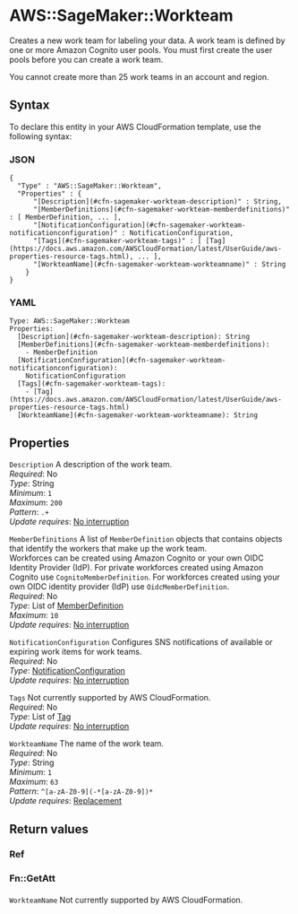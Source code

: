 # AWS::SageMaker::Workteam<a name="aws-resource-sagemaker-workteam"></a>

Creates a new work team for labeling your data\. A work team is defined by one or more Amazon Cognito user pools\. You must first create the user pools before you can create a work team\.

You cannot create more than 25 work teams in an account and region\.

## Syntax<a name="aws-resource-sagemaker-workteam-syntax"></a>

To declare this entity in your AWS CloudFormation template, use the following syntax:

### JSON<a name="aws-resource-sagemaker-workteam-syntax.json"></a>

```
{
  "Type" : "AWS::SageMaker::Workteam",
  "Properties" : {
      "[Description](#cfn-sagemaker-workteam-description)" : String,
      "[MemberDefinitions](#cfn-sagemaker-workteam-memberdefinitions)" : [ MemberDefinition, ... ],
      "[NotificationConfiguration](#cfn-sagemaker-workteam-notificationconfiguration)" : NotificationConfiguration,
      "[Tags](#cfn-sagemaker-workteam-tags)" : [ [Tag](https://docs.aws.amazon.com/AWSCloudFormation/latest/UserGuide/aws-properties-resource-tags.html), ... ],
      "[WorkteamName](#cfn-sagemaker-workteam-workteamname)" : String
    }
}
```

### YAML<a name="aws-resource-sagemaker-workteam-syntax.yaml"></a>

```
Type: AWS::SageMaker::Workteam
Properties: 
  [Description](#cfn-sagemaker-workteam-description): String
  [MemberDefinitions](#cfn-sagemaker-workteam-memberdefinitions): 
    - MemberDefinition
  [NotificationConfiguration](#cfn-sagemaker-workteam-notificationconfiguration): 
    NotificationConfiguration
  [Tags](#cfn-sagemaker-workteam-tags): 
    - [Tag](https://docs.aws.amazon.com/AWSCloudFormation/latest/UserGuide/aws-properties-resource-tags.html)
  [WorkteamName](#cfn-sagemaker-workteam-workteamname): String
```

## Properties<a name="aws-resource-sagemaker-workteam-properties"></a>

`Description`  <a name="cfn-sagemaker-workteam-description"></a>
A description of the work team\.  
*Required*: No  
*Type*: String  
*Minimum*: `1`  
*Maximum*: `200`  
*Pattern*: `.+`  
*Update requires*: [No interruption](https://docs.aws.amazon.com/AWSCloudFormation/latest/UserGuide/using-cfn-updating-stacks-update-behaviors.html#update-no-interrupt)

`MemberDefinitions`  <a name="cfn-sagemaker-workteam-memberdefinitions"></a>
A list of `MemberDefinition` objects that contains objects that identify the workers that make up the work team\.   
Workforces can be created using Amazon Cognito or your own OIDC Identity Provider \(IdP\)\. For private workforces created using Amazon Cognito use `CognitoMemberDefinition`\. For workforces created using your own OIDC identity provider \(IdP\) use `OidcMemberDefinition`\.  
*Required*: No  
*Type*: List of [MemberDefinition](aws-properties-sagemaker-workteam-memberdefinition.md)  
*Maximum*: `10`  
*Update requires*: [No interruption](https://docs.aws.amazon.com/AWSCloudFormation/latest/UserGuide/using-cfn-updating-stacks-update-behaviors.html#update-no-interrupt)

`NotificationConfiguration`  <a name="cfn-sagemaker-workteam-notificationconfiguration"></a>
Configures SNS notifications of available or expiring work items for work teams\.  
*Required*: No  
*Type*: [NotificationConfiguration](aws-properties-sagemaker-workteam-notificationconfiguration.md)  
*Update requires*: [No interruption](https://docs.aws.amazon.com/AWSCloudFormation/latest/UserGuide/using-cfn-updating-stacks-update-behaviors.html#update-no-interrupt)

`Tags`  <a name="cfn-sagemaker-workteam-tags"></a>
Not currently supported by AWS CloudFormation\.  
*Required*: No  
*Type*: List of [Tag](https://docs.aws.amazon.com/AWSCloudFormation/latest/UserGuide/aws-properties-resource-tags.html)  
*Update requires*: [No interruption](https://docs.aws.amazon.com/AWSCloudFormation/latest/UserGuide/using-cfn-updating-stacks-update-behaviors.html#update-no-interrupt)

`WorkteamName`  <a name="cfn-sagemaker-workteam-workteamname"></a>
The name of the work team\.  
*Required*: No  
*Type*: String  
*Minimum*: `1`  
*Maximum*: `63`  
*Pattern*: `^[a-zA-Z0-9](-*[a-zA-Z0-9])*`  
*Update requires*: [Replacement](https://docs.aws.amazon.com/AWSCloudFormation/latest/UserGuide/using-cfn-updating-stacks-update-behaviors.html#update-replacement)

## Return values<a name="aws-resource-sagemaker-workteam-return-values"></a>

### Ref<a name="aws-resource-sagemaker-workteam-return-values-ref"></a>

### Fn::GetAtt<a name="aws-resource-sagemaker-workteam-return-values-fn--getatt"></a>

#### <a name="aws-resource-sagemaker-workteam-return-values-fn--getatt-fn--getatt"></a>

`WorkteamName`  <a name="WorkteamName-fn::getatt"></a>
Not currently supported by AWS CloudFormation\.